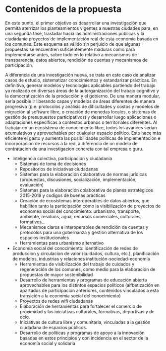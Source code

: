 # Contenidos de la propuesta

En este punto, el primer objetivo es desarrollar una investigación que permita aterrizar los planteamientos vigentes a nuestras ciudades para, en una segunda fase, trasladar hacia las administraciones públicas y la ciudadanía proyectos de implementación real de esta economía basada en los comunes. Este esquema es válido sin perjuicio de que algunas propuestas se encuentren suficientemente maduras como para implementarse antes, sobre todo en lo relativo a mecanismos de transparencia, datos abiertos, rendición de cuentas y mecanismos de participación.

A diferencia de una investigación nueva, se trata en este caso de analizar casos de estudio, sistematizar conocimientos y estandarizar prácticas. En definitiva, generar modelos y tecnologías aplicables partiendo del trabajo ya realizado en diversas áreas de la autorganización del trabajo cognitivo y la democratización de la producción y el gobierno. De una manera modular, sería posible ir liberando capas y modelos de áreas diferentes de manera progresiva (p.e. protocolos y análisis de dificultades y costos y modelos de migración al software libre, o creación de monedas locales, o sistemas de gestión de presupuestos participativos) y desarrollar luego aplicaciones o adaptaciones específicas a contextos urbanos o territoriales diferentes. Al trabajar en un ecosistema de conocimiento libre, todos los avances serían acumulativos y aprovechables por cualquier espacio politico. Esto hace más eficiente el gasto y aumenta las posibilidades políticas de implementación e incorporacion de recursos a la red, a diferencia de un modelo de contratacion de una investigacion concreta con tal empresa o guru. 

* Inteligencia colectiva, participación y ciudadanía
  * Sistemas de toma de decisiones
  * Repositorios de iniciativas ciudadanas
  * Sistemas para la elaboración colaborativa de normas jurídicas (propuestas, discusiones, socialización, implementación, evaluación)
  * Sistemas para la elaboración colaborativa de planes estratégicos 2015-2019 y codigos de buenas prácticas
  * Creación de ecosistemas interoperables de datos abiertos, que habiliten tanto la participación como la visibilización de proyectos de economéa social del conocimiento: urbanismo, transporte, ambiente, residuos, agua, recursos comerciales, culturales, formativos...
  * Mecanismos claros e interoperables de rendición de cuentas y protocolos para una gobernanza y gestión alternativa de los espacios institucionales
  * Herramientas para urbanismo alternativo
* Economía social del conocimiento: identificación de redes de produccion y circulacion de valor (cuidados, cultura, etc.), planificación de modelos, industrias y relaciones institución-sociedad-economía 
  * Herramientas de visibilización del trabajo de cuidados y regeneración de los comunes, como medio para la elaboración de propuestas de mayor sostenibilidad
  * Desarrollo de herramientas y programas de educación abierta aprovechables para los distintos espacios políticos (alfbetización en apartados de participación anteriores,  contenidos vinculados a esta transición a la economía social del conocimiento)
  * Proyectos de redes wifi ciudadanas
  * Elaboración de herramientas para fortalecer el comercio de proximidad y las iniciativas culturales, formativas, deportivas y de ocio.
  * Iniciativas de cultura libre y comunitaria, vinculadas a la gestión ciudadana de espacios públicos.
  * Desarrollo de políticas y programas de apoyo a la innovación basadas en estos principios y con incidencia en el sector de la economía social y solidaria


